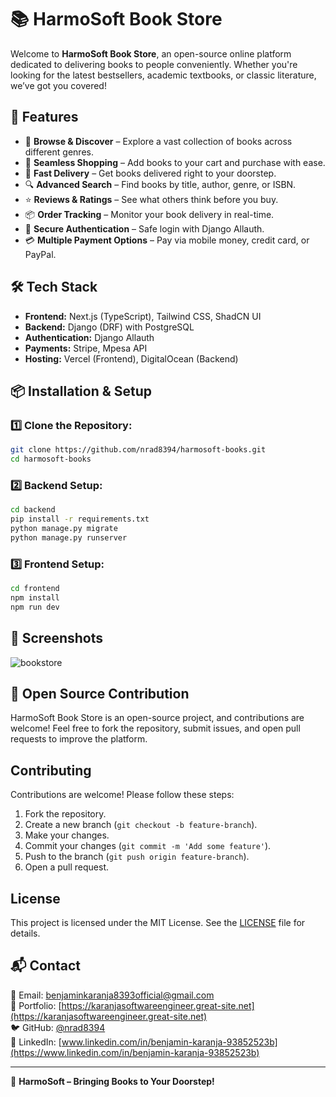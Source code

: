 # 📚 HarmoSoft Book Store

Welcome to **HarmoSoft Book Store**, an open-source online platform dedicated to delivering books to people conveniently. Whether you're looking for the latest bestsellers, academic textbooks, or classic literature, we’ve got you covered!

## 🚀 Features

- 📖 **Browse & Discover** – Explore a vast collection of books across different genres.
- 🛒 **Seamless Shopping** – Add books to your cart and purchase with ease.
- 🚚 **Fast Delivery** – Get books delivered right to your doorstep.
- 🔍 **Advanced Search** – Find books by title, author, genre, or ISBN.
- ⭐ **Reviews & Ratings** – See what others think before you buy.
- 📦 **Order Tracking** – Monitor your book delivery in real-time.
- 🛑 **Secure Authentication** – Safe login with Django Allauth.
- 💳 **Multiple Payment Options** – Pay via mobile money, credit card, or PayPal.

## 🛠️ Tech Stack

- **Frontend:** Next.js (TypeScript), Tailwind CSS, ShadCN UI
- **Backend:** Django (DRF) with PostgreSQL
- **Authentication:** Django Allauth
- **Payments:** Stripe, Mpesa API
- **Hosting:** Vercel (Frontend), DigitalOcean (Backend)

## 📦 Installation & Setup

### 1️⃣ Clone the Repository:
```sh
git clone https://github.com/nrad8394/harmosoft-books.git
cd harmosoft-books
```

### 2️⃣ Backend Setup:
```sh
cd backend
pip install -r requirements.txt
python manage.py migrate
python manage.py runserver
```

### 3️⃣ Frontend Setup:
```sh
cd frontend
npm install
npm run dev
```

## 📸 Screenshots

![bookstore](https://github.com/user-attachments/assets/37fad9fb-f708-4f85-91a4-dd463ba11940)

## 📜 Open Source Contribution

HarmoSoft Book Store is an open-source project, and contributions are welcome! Feel free to fork the repository, submit issues, and open pull requests to improve the platform.

## Contributing

Contributions are welcome! Please follow these steps:

1. Fork the repository.
2. Create a new branch (`git checkout -b feature-branch`).
3. Make your changes.
4. Commit your changes (`git commit -m 'Add some feature'`).
5. Push to the branch (`git push origin feature-branch`).
6. Open a pull request.

## License

This project is licensed under the MIT License. See the [LICENSE](http://_vscodecontentref_/0) file for details.
## 📬 Contact

📧 Email: benjaminkaranja8393official@gmail.com  
🔗 Portfolio: [https://karanjasoftwareengineer.great-site.net](https://karanjasoftwareengineer.great-site.net)  
🐦 GitHub: [@nrad8394](https://github.com/Nrad8394)  
💼 LinkedIn: [www.linkedin.com/in/benjamin-karanja-93852523b](https://www.linkedin.com/in/benjamin-karanja-93852523b)  

---

🚀 **HarmoSoft – Bringing Books to Your Doorstep!**

